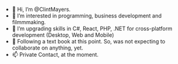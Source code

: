 - 👋 Hi, I’m @ClintMayers.
- 👀 I’m interested in programming, business development and filmmmaking.
- 🌱 I’m upgrading skills in C#, React, PHP, .NET for cross-platform development (Desktop, Web and Mobile)
- 💞️ Following a text book at this point.  So, was not expecting to collaborate on anything, yet.
- 📫 Private Contact, at the moment.

<!---
ClintMayers/ClintMayers is a ✨ special ✨ repository because its `README.md` (this file) appears on your GitHub profile.
You can click the Preview link to take a look at your changes.
--->
